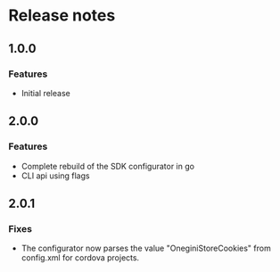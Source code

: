 # Release notes

## 1.0.0

### Features

* Initial release

## 2.0.0

### Features

* Complete rebuild of the SDK configurator in go
* CLI api using flags

## 2.0.1

### Fixes

* The configurator now parses the value "OneginiStoreCookies" from config.xml for cordova projects.